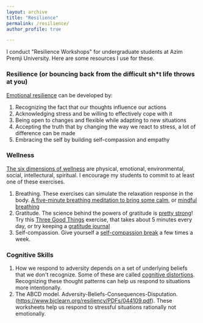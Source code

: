 ```yaml
---
layout: archive
title: "Resilience"
permalink: /resilience/
author_profile: true

---
```

I conduct "Resilience Workshops" for undergraduate students at Azim Premji University. Here are some resources I use for these. 

### Resilience (or bouncing back from the difficult sh\*t life throws at you)
[Emotional resilience](https://positivepsychology.com/emotional-resilience/) can be developed by:
1. Recognizing the fact that our thoughts influence our actions
2. Acknowledging stress and be willing to effectively cope with it
3. Being open to changes and flexible while adapting to new situations
4. Accepting the truth that by changing the way we react to stress, a lot of difference can be made
5. Embracing the self by building self-compassion and empathy

### Wellness
[The six dimensions of wellness](https://www.ymcasf.org/about/blog/six-dimensions-wellness) are physical, emotional, environmental, social, intellectural, spiritual. I encourage my students to commit to at least one of these exercises. 
1. Breathing. These exercises can simulate the relaxation response in the body. [A five-minute breathing meditation to bring some calm](https://www.youtube.com/watch?v=94Dh8TbctwY), or [mindful breathing](https://ggia.berkeley.edu/practice/mindful_breathing)
2. Gratitude. The science behind the powers of gratitude is [pretty strong](https://greatergood.berkeley.edu/article/item/how_gratitude_changes_you_and_your_brain)! Try this [Three Good Things](https://ggia.berkeley.edu/practice/three-good-things) exercise, that takes about 5 minutes every day, or try keeping a [gratitude journal](https://ggia.berkeley.edu/practice/gratitude_journal)
3. Self-compassion. Give yourself a [self-compassion break](https://ggia.berkeley.edu/practice/self_compassion_break) a few times a week.

### Cognitive Skills
1. How we respond to adversity depends on a set of underlying beliefs that we don't recognize. Some of these are called [cognitive distortions]('https://www.verywellmind.com/ten-cognitive-distortions-identified-in-cbt-22412'). Recognizing these thought patterns can help us respond to situations more intentionally.
2. The ABCD model. Adversity-Beliefs-Consequences-Disputation. (https://www.bjclearn.org/resiliency/PDFs/044109.pdf). These worksheets help us respond to stressful situations rationally not emotionally. 
